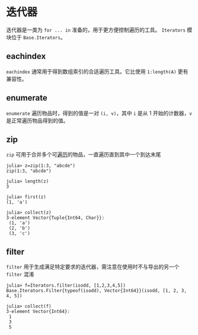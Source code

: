 # 迭代器
迭代器是一类为 `for ... in` 准备的，用于更方便控制遍历的工具。
`Iterators` 模块位于 `Base.Iterators`。

## eachindex
`eachindex` 通常用于得到数组索引的合适遍历工具。它比使用 `1:length(A)` 更有兼容性。

## enumerate
`enumerate` 遍历物品时，得到的值是一对 `(i, v)`，其中 `i` 是从 1 开始的计数器，`v` 是正常遍历物品得到的值。

## zip
`zip` 可用于合并多个可[遍历](iterate.md)的物品，一直遍历直到其中一个到达末尾
```julia-repl
julia> z=zip(1:3, "abcde")
zip(1:3, "abcde")

julia> length(z)
3

julia> first(z)
(1, 'a')

julia> collect(z)
3-element Vector{Tuple{Int64, Char}}:
 (1, 'a')
 (2, 'b')
 (3, 'c')
```

## filter
`filter` 用于生成满足特定要求的迭代器，需注意在使用时不与导出的另一个 `filter` 混淆
```julia-repl
julia> f=Iterators.filter(isodd, [1,2,3,4,5])
Base.Iterators.Filter{typeof(isodd), Vector{Int64}}(isodd, [1, 2, 3, 4, 5])

julia> collect(f)
3-element Vector{Int64}:
 1
 3
 5
```
